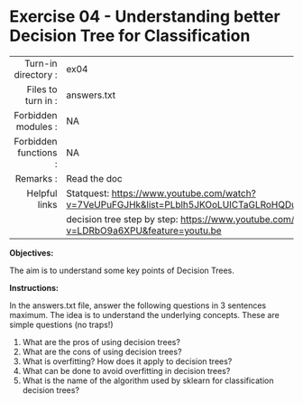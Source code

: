 # Exercise 04 - Understanding better Decision Tree for Classification

|                         |                    |
| -----------------------:| ------------------ |
|   Turn-in directory :   |  ex04              |
|   Files to turn in :    |  answers.txt       |
|   Forbidden modules :   |  NA                |
|   Forbidden functions : |  NA                |
|   Remarks :             |  Read the doc      |
|   Helpful links         |  Statquest: https://www.youtube.com/watch?v=7VeUPuFGJHk&list=PLblh5JKOoLUICTaGLRoHQDuF_7q2GfuJF&index=34 |
|                         |  decision tree step by step: https://www.youtube.com/watch?v=LDRbO9a6XPU&feature=youtu.be |


**Objectives:**

The aim is to understand some key points of Decision Trees.


**Instructions:**

In the answers.txt file, answer the following questions in 3 sentences maximum. The idea is to understand the underlying concepts. These are simple questions (no traps!)
1) What are the pros of using decision trees?
2) What are the cons of using decision trees? 
3) What is overfitting? How does it apply to decision trees?  
4) What can be done to avoid overfitting in decision trees?
5) What is the name of the algorithm used by sklearn for classification decision trees? 

